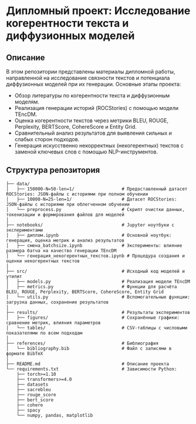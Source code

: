# Дипломный проект: Исследование когерентности текста и диффузионных моделей

## Описание
В этом репозитории представлены материалы дипломной работы, направленной на исследование связности текстов и потенциала диффузионных моделей при их генерации. Основные этапы проекта:
- Обзор литературы по когерентности текста и диффузионным моделям.
- Реализация генерации историй (ROCStories) с помощью модели TEncDM.
- Оценка когерентности текстов через метрики BLEU, ROUGE, Perplexity, BERTScore, CohereScore и Entity Grid.
- Сравнительный анализ результатов для выявления сильных и слабых сторон подходов.
- Генерация искусственно некорректных (некогерентных) текстов с заменой ключевых слов с помощью NLP-инструментов.

## Структура репозитория
```text
├── data/                                  
│   ├── 150000-N=50-len=1/                  # Предоставленный датасет ROCStories: JSON-файлы с историями при полном обучении
│   ├── 10000-N=25-len=1/                   # Датасет ROCStories: JSON-файлы с историями при облегченном обучении
│   └── preprocess.py                       # Скрипт очистки данных, токенизации и формирования файлов для моделей
│
├── notebooks/                              # Jupyter ноутбуки с экспериментами
│   ├── диплом.ipynb                        # Основной ноутбук: генерация, оценка метрик и анализ результатов
│   ├── смена_batchsize.ipynb               # Эксперименты: влияние размера батча на качество генерации TEncDM
│   └── генерация_некогерентных_текстов.ipynb # Процедура создания и оценки некогерентных текстов
│
├── src/                                    # Исходный код моделей и утилит
│   ├── models.py                           # Реализация модели TEncDM 
│   ├── metrics.py                          # Функции для расчёта BLEU, ROUGE, Perplexity, BERTScore, CohereScore, Entity Grid
│   └── utils.py                            # Вспомогательные функции: загрузка данных, сохранение результатов
│
├── results/                                # Результаты экспериментов
│   ├── figures/                            # Сохранённые графики: сравнение метрик, влияния параметров
│   └── tables/                             # CSV-таблицы с числовыми показателями по всем подходам
│
├── references/                             # Библиография
│   └── bibliography.bib                    # Файл с записями в формате BibTeX
│
├── README.md                               # Описание проекта
└── requirements.txt                        # Зависимости Python:
    ├── torch>=1.10
    ├── transformers>=4.0
    ├── datasets
    ├── sacrebleu
    ├── rouge_score
    ├── bert_score
    ├── cohere
    ├── spacy
    └── numpy, pandas, matplotlib
